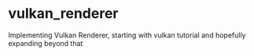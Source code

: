 # vulkan_renderer
Implementing Vulkan Renderer, starting with vulkan tutorial and hopefully expanding beyond that
